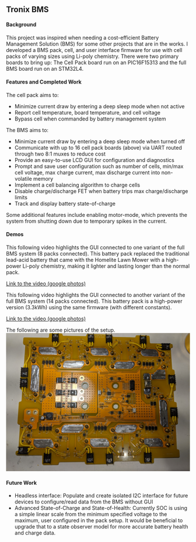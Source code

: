 ## Tronix BMS

#### Background
This project was inspired when needing a cost-efficient Battery Management Solution (BMS) for some other projects that are in the works.
I developed a BMS pack, cell, and user interface firmware for use with cell packs of varying sizes using Li-poly chemistry.
There were two primary boards to bring up: The Cell Pack board run on an PIC16F15313 and the full BMS board run on an STM32L4.

#### Features and Completed Work
The cell pack aims to:
  - Minimize current draw by entering a deep sleep mode when not active
  -	Report cell temperature, board temperature, and cell voltage 
  -	Bypass cell when commanded by battery management system

The BMS aims to:
  -	Minimize current draw by entering a deep sleep mode when turned off
  -	Communicate with up to 16 cell pack boards (above) via UART routed through two 8:1 muxes to reduce cost
  -	Provide an easy-to-use LCD GUI for configuration and diagnostics
  -	Prompt and save user configuration such as number of cells, min/max cell voltage, max charge current, max discharge current into non-volatile memory
  -	Implement a cell balancing algorithm to charge cells
  -	Disable charge/discharge FET when battery trips max charge/discharge limits 
  -	Track and display battery state-of-charge

Some additional features include enabling motor-mode, which prevents the system from shutting down due to temporary spikes in the current. 

#### Demos
This following video highlights the GUI connected to one variant of the full BMS system (8 packs connected). This battery pack replaced the traditional lead-acid battery that came with the Homelite Lawn Mower with a high-power Li-poly chemistry, making it lighter and lasting longer than the normal pack.

[Link to the video (google photos)](https://photos.app.goo.gl/hAgS2W5BWyhUqBS59)


This following video highlights the GUI connected to another variant of the full BMS system (14 packs connected). This battery pack is a high-power version (3.3kWh) using the same firmware (with different constants).

[Link to the video (google photos)](https://photos.app.goo.gl/8eBsoDNsRfbQidZK8)


The following are some pictures of the setup.
![](images/BMSv2.jpg)

#### Future Work
  - Headless interface: Populate and create isolated I2C interface for future devices to configure/read data from the BMS without GUI
  - Advanced State-of-Charge and State-of-Health: Currently SOC is using a simple linear scale from the minimum specified voltage to the maximum, user configured in the pack setup. It would be beneficial to upgrade that to a state observer model for more accurate battery health and charge data.
  
